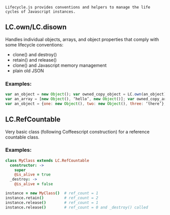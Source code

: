 ````
Lifecycle.js provides conventions and helpers to manage the life cycles of Javascript instances.
````

## LC.own/LC.disown
Handles individual objects, arrays, and object properties that comply with some lifecycle conventions:

* clone() and destroy()
* retain() and release()
* clone() and Javascript memory management
* plain old JSON

### Examples:

```javascript
var an_object = new Object(); var owned_copy_object = LC.own(an_object); LC.disown(an_object);
var an_array = [new Object(), ‘hello’, new Object()]; var owned_copy_array = LC.own(an_array); LC.disown(an_array);
var an_object = {one: new Object(), two: new Object(), three: ‘there’}; var owned_copy_object = LC.own(an_object, {properties:true}); LC.disown(an_object);
```

## LC.RefCountable
Very basic class (following Coffeescript construction) for a reference countable class.

### Examples:

```coffeescript
class MyClass extends LC.RefCountable
  constructor: ->
    super
    @is_alive = true
  _destroy: ->
    @is_alive = false

instance = new MyClass()  # ref_count = 1
instance.retain()         # ref_count = 2
instance.release()        # ref_count = 1
instance.release()        # ref_count = 0 and _destroy() called
```
